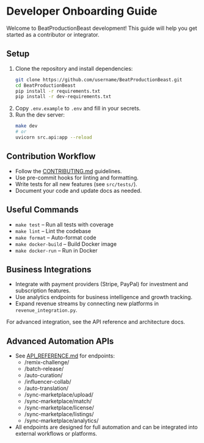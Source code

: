 # Developer Onboarding Guide

Welcome to BeatProductionBeast development! This guide will help you get started as a contributor or integrator.

## Setup
1. Clone the repository and install dependencies:
   ```bash
   git clone https://github.com/username/BeatProductionBeast.git
   cd BeatProductionBeast
   pip install -r requirements.txt
   pip install -r dev-requirements.txt
   ```
2. Copy `.env.example` to `.env` and fill in your secrets.
3. Run the dev server:
   ```bash
   make dev
   # or
   uvicorn src.api:app --reload
   ```

## Contribution Workflow
- Follow the [CONTRIBUTING.md](../CONTRIBUTING.md) guidelines.
- Use pre-commit hooks for linting and formatting.
- Write tests for all new features (see `src/tests/`).
- Document your code and update docs as needed.

## Useful Commands
- `make test` – Run all tests with coverage
- `make lint` – Lint the codebase
- `make format` – Auto-format code
- `make docker-build` – Build Docker image
- `make docker-run` – Run in Docker

## Business Integrations
- Integrate with payment providers (Stripe, PayPal) for investment and subscription features.
- Use analytics endpoints for business intelligence and growth tracking.
- Expand revenue streams by connecting new platforms in `revenue_integration.py`.

For advanced integration, see the API reference and architecture docs.

## Advanced Automation APIs
- See [API_REFERENCE.md](API_REFERENCE.md) for endpoints:
  - /remix-challenge/
  - /batch-release/
  - /auto-curation/
  - /influencer-collab/
  - /auto-translation/
  - /sync-marketplace/upload/
  - /sync-marketplace/match/
  - /sync-marketplace/license/
  - /sync-marketplace/listings/
  - /sync-marketplace/analytics/
- All endpoints are designed for full automation and can be integrated into external workflows or platforms.
